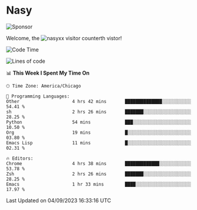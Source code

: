 # Nasy

<!--
<p align="center">
<img height="200" src="https://github-readme-stats.vercel.app/api?username=nasyxx&count_private=true&show_icons=true&theme=dracula&include_all_commits=true"/>
<img height="200" src="https://github-readme-stats.vercel.app/api/top-langs/?username=nasyxx&theme=dracula&hide=html,jupyter+notebook&count_private=true&show_icons=true"/>
</p>

  
----------------
-->

![Sponsor](https://img.shields.io/static/v1.svg?label=Sponsor&message=%E2%9D%A4&logo=GitHub&style=flat&color=pink)
 
Welcome, the ![nasyxx visitor counter](https://count.getloli.com/get/@nasyxx?theme=rule34)th vistor!
 
<!--START_SECTION:waka-->
![Code Time](http://img.shields.io/badge/Code%20Time-3%2C673%20hrs%2016%20mins-blue)

![Lines of code](https://img.shields.io/badge/From%20Hello%20World%20I%27ve%20Written-6.3%20million%20lines%20of%20code-blue)

📊 **This Week I Spent My Time On** 

```text
🕑︎ Time Zone: America/Chicago

💬 Programming Languages: 
Other                    4 hrs 42 mins       ██████████████░░░░░░░░░░░   54.41 % 
sh                       2 hrs 26 mins       ███████░░░░░░░░░░░░░░░░░░   28.25 % 
Python                   54 mins             ███░░░░░░░░░░░░░░░░░░░░░░   10.50 % 
Org                      19 mins             █░░░░░░░░░░░░░░░░░░░░░░░░   03.80 % 
Emacs Lisp               11 mins             █░░░░░░░░░░░░░░░░░░░░░░░░   02.31 % 

🔥 Editors: 
Chrome                   4 hrs 38 mins       █████████████░░░░░░░░░░░░   53.78 % 
Zsh                      2 hrs 26 mins       ███████░░░░░░░░░░░░░░░░░░   28.25 % 
Emacs                    1 hr 33 mins        ████░░░░░░░░░░░░░░░░░░░░░   17.97 % 
```


 Last Updated on 04/09/2023 16:33:16 UTC
<!--END_SECTION:waka-->

<!-- ![visitors](https://visitor-badge.laobi.icu/badge?page_id=nasyxx.nasyxx) -->
